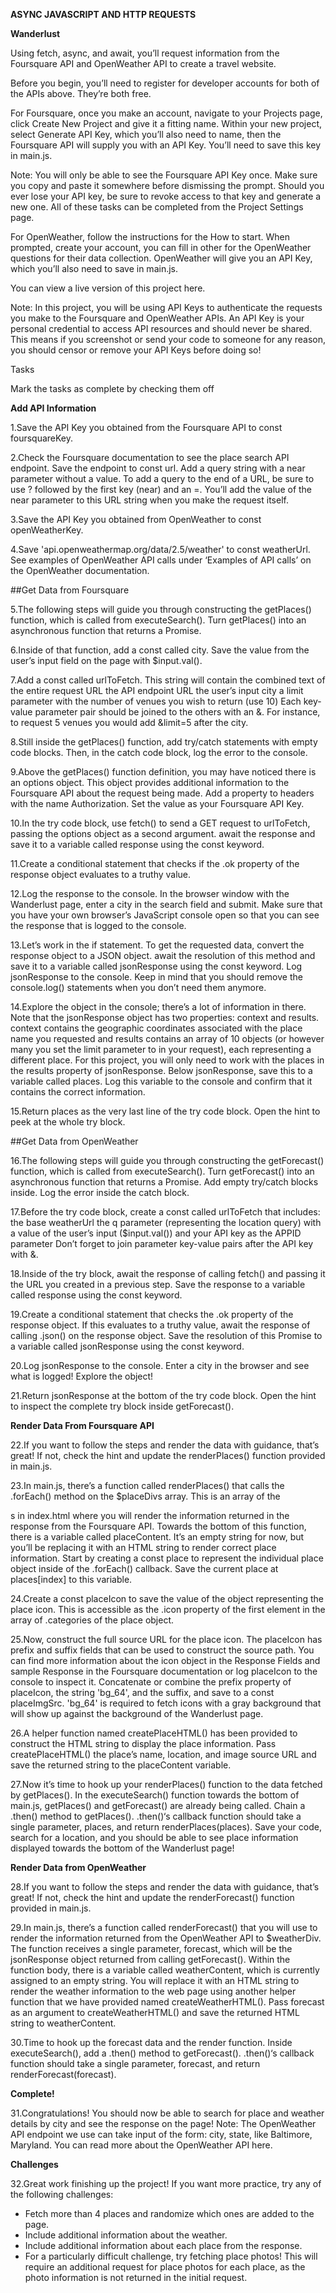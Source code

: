 **ASYNC JAVASCRIPT AND HTTP REQUESTS**

**Wanderlust**

Using fetch, async, and await, you’ll request information from the Foursquare API and OpenWeather API to create a travel website.

Before you begin, you’ll need to register for developer accounts for both of the APIs above. They’re both free.

For Foursquare, once you make an account, navigate to your Projects page, click Create New Project and give it a fitting name. Within your new project, select Generate API Key, which you’ll also need to name, then the Foursquare API will supply you with an API Key. You’ll need to save this key in main.js.

Note: You will only be able to see the Foursquare API Key once. Make sure you copy and paste it somewhere before dismissing the prompt. Should you ever lose your API key, be sure to revoke access to that key and generate a new one. All of these tasks can be completed from the Project Settings page.

For OpenWeather, follow the instructions for the How to start. When prompted, create your account, you can fill in other for the OpenWeather questions for their data collection. OpenWeather will give you an API Key, which you’ll also need to save in main.js.

You can view a live version of this project here.

Note: In this project, you will be using API Keys to authenticate the requests you make to the Foursquare and OpenWeather APIs. An API Key is your personal credential to access API resources and should never be shared. This means if you screenshot or send your code to someone for any reason, you should censor or remove your API Keys before doing so!

Tasks

Mark the tasks as complete by checking them off

**Add API Information**

1.Save the API Key you obtained from the Foursquare API to const foursquareKey.

2.Check the Foursquare documentation to see the place search API endpoint. Save the endpoint to const url.
Add a query string with a near parameter without a value. To add a query to the end of a URL, be sure to use ? followed by the first key (near) and an =. You’ll add the value of the near parameter to this URL string when you make the request itself.

3.Save the API Key you obtained from OpenWeather to const openWeatherKey.

4.Save 'api.openweathermap.org/data/2.5/weather'  to const weatherUrl.
See examples of OpenWeather API calls under ‘Examples of API calls’ on the OpenWeather documentation.

##Get Data from Foursquare

5.The following steps will guide you through constructing the getPlaces() function, which is called from executeSearch().
Turn getPlaces() into an asynchronous function that returns a Promise.

6.Inside of that function, add a const called city. Save the value from the user’s input field on the page with $input.val().

7.Add a const called urlToFetch. This string will contain the combined text of the entire request URL
the API endpoint URL
the user’s input city
a limit parameter with the number of venues you wish to return (use 10)
Each key-value parameter pair should be joined to the others with an &. For instance, to request 5 venues you would add &limit=5 after the city.

8.Still inside the getPlaces() function, add try/catch statements with empty code blocks. Then, in the catch code block, log the error to the console.

9.Above the getPlaces() function definition, you may have noticed there is an options object. This object provides additional information to the Foursquare API about the request being made.
Add a property to headers with the name Authorization. Set the value as your Foursquare API Key.

10.In the try code block, use fetch() to send a GET request to urlToFetch, passing the options object as a second argument. await the response and save it to a variable called response using the const keyword.

11.Create a conditional statement that checks if the .ok property of the response object evaluates to a truthy value.

12.Log the response to the console. In the browser window with the Wanderlust page, enter a city in the search field and submit. Make sure that you have your own browser’s JavaScript console open so that you can see the response that is logged to the console.

13.Let’s work in the if statement. To get the requested data, convert the response object to a JSON object. await the resolution of this method and save it to a variable called jsonResponse using the const keyword.
Log jsonResponse to the console. Keep in mind that you should remove the console.log() statements when you don’t need them anymore.

14.Explore the object in the console; there’s a lot of information in there. Note that the jsonResponse object has two properties: context and results. context contains the geographic coordinates associated with the place name you requested and results contains an array of 10 objects (or however many you set the limit parameter to in your request), each representing a different place.
For this project, you will only need to work with the places in the results property of jsonResponse. Below jsonResponse, save this to a variable called places. Log this variable to the console and confirm that it contains the correct information.

15.Return places as the very last line of the try code block. Open the hint to peek at the whole try block.

##Get Data from OpenWeather

16.The following steps will guide you through constructing the getForecast() function, which is called from executeSearch().
Turn getForecast() into an asynchronous function that returns a Promise. Add empty try/catch blocks inside. Log the error inside the catch block.

17.Before the try code block, create a const called urlToFetch that includes:
the base weatherUrl
the q parameter (representing the location query) with a value of the user’s input ($input.val())
and your API key as the APPID parameter
Don’t forget to join parameter key-value pairs after the API key with &.

18.Inside of the try block, await the response of calling fetch() and passing it the URL you created in a previous step. Save the response to a variable called response using the const keyword.

19.Create a conditional statement that checks the .ok property of the response object. If this evaluates to a truthy value, await the response of calling .json() on the response object. Save the resolution of this Promise to a variable called jsonResponse using the const keyword.

20.Log jsonResponse to the console. Enter a city in the browser and see what is logged! Explore the object!

21.Return jsonResponse at the bottom of the try code block. Open the hint to inspect the complete try block inside getForecast().

**Render Data From Foursquare API**

22.If you want to follow the steps and render the data with guidance, that’s great! If not, check the hint and update the renderPlaces() function provided in main.js.

23.In main.js, there’s a function called renderPlaces() that calls the .forEach() method on the $placeDivs array. This is an array of the <div>s in index.html where you will render the information returned in the response from the Foursquare API.
Towards the bottom of this function, there is a variable called placeContent. It’s an empty string for now, but you’ll be replacing it with an HTML string to render correct place information.
Start by creating a const place to represent the individual place object inside of the .forEach() callback. Save the current place at places[index] to this variable.

24.Create a const placeIcon to save the value of the object representing the place icon. This is accessible as the .icon property of the first element in the array of .categories of the place object.

25.Now, construct the full source URL for the place icon. The placeIcon has prefix and suffix fields that can be used to construct the source path. You can find more information about the icon object in the Response Fields and sample Response in the Foursquare documentation or log placeIcon to the console to inspect it.
Concatenate or combine the prefix property of placeIcon, the string 'bg_64', and the suffix, and save to a const placeImgSrc. 'bg_64' is required to fetch icons with a gray background that will show up against the background of the Wanderlust page.

26.A helper function named createPlaceHTML() has been provided to construct the HTML string to display the place information.
Pass createPlaceHTML() the place’s name, location, and image source URL and save the returned string to the placeContent variable.

27.Now it’s time to hook up your renderPlaces() function to the data fetched by getPlaces().
In the executeSearch() function towards the bottom of main.js, getPlaces() and getForecast() are already being called.
Chain a .then() method to getPlaces(). .then()‘s callback function should take a single parameter, places, and return renderPlaces(places).
Save your code, search for a location, and you should be able to see place information displayed towards the bottom of the Wanderlust page!

**Render Data from OpenWeather**

28.If you want to follow the steps and render the data with guidance, that’s great! If not, check the hint and update the renderForecast() function provided in main.js.

29.In main.js, there’s a function called renderForecast() that you will use to render the information returned from the OpenWeather API to $weatherDiv. The function receives a single parameter, forecast, which will be the jsonResponse object returned from calling getForecast().
  Within the function body, there is a variable called weatherContent, which is currently assigned to an empty string. You will replace it with an HTML string to render the weather information to the web page using another helper function that we have provided named createWeatherHTML(). Pass forecast as an argument to createWeatherHTML() and save the returned HTML string to weatherContent.

30.Time to hook up the forecast data and the render function.
  Inside executeSearch(), add a .then() method to getForecast(). .then()‘s callback function should take a single parameter, forecast, and return renderForecast(forecast).

**Complete!**

31.Congratulations! You should now be able to search for place and weather details by city and see the response on the page!
  Note: The OpenWeather API endpoint we use can take input of the form: city, state, like Baltimore, Maryland. You can read more about the OpenWeather API here.

**Challenges**

32.Great work finishing up the project! If you want more practice, try any of the following challenges:
- Fetch more than 4 places and randomize which ones are added to the page.
- Include additional information about the weather.
- Include additional information about each place from the response.
- For a particularly difficult challenge, try fetching place photos! This will require an additional request for place photos for each place, as the photo information is not returned in the initial request.
